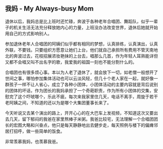 ## 我妈 - My Always-busy Mom

退休以后，我妈总是比上班时还忙碌，奔波于各种老年合唱团、舞蹈队，似乎一辈子的机关生活无法充分释放她内心的力量，上班没办法改变世界，退休后她就开始用自己的方式影响别人。

参加退休老年人合唱团的阿姨们似乎都有相同的梦想，认真排练，认真演出，认真外联，不要钱。只要组织方愿意让她们上台，他们就自己承担所有费用不管天南地北的奔波过去，花枝招展浓妆艳抹的上台去，唱那么几首，作为年轻人耳熟能详但又都不会唱又叫不出名字的歌，我爱我的祖国一刻也不能分割什么的。

合唱团也有很多烦心事。本以为人老了退休了，就会放下一切，如老僧一般想开了世间之事，哪怕参加集体活动也可以云淡风轻，但几十个老人家在一起，就好像一群孩子一样不让人省心，成立了各种小团体，小团体活动的主要内容就是背后说别的团体的坏话，作为团长的我妈承担了一个奇葩职责，作为所有小团体的交集，安慰完了这个吓唬哪个，乐此不疲。每次来我家里住几天，电话不离手，周旋于若干老阿姨之间，不知道的还以为是哪个大集团董事长来了。

今天听说又去某个演出的路上，开开心心的在大巴车上发视频，不知道这次又要出去几天，留下郁闷的我爸在家里熬棒子米粥。我爸比较宅，无法理解一个合唱团团长的宏图大略和兴奋点，他只是每天静静地出去健步走，每天照例与楼下的偏瘫邻居打招呼，做一些简单的饭食。

非常羡慕我妈，也羡慕我爸。